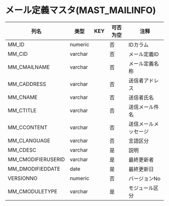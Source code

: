 # メール定義マスタ(MAST_MAILINFO)
| 列名   | 类型   | KEY  | 可否为空 | 注释   |
| ---- | ---- | ---- | ---- | ---- |
|MM_ID|numeric||否|IDカラム|
|MM_CID|varchar||否|メール定義ID|
|MM_CMAILNAME|varchar||否|メール定義名称|
|MM_CADDRESS|varchar||否|送信者アドレス|
|MM_CNAME|varchar||否|送信者氏名|
|MM_CTITLE|varchar||否|送信メール件名|
|MM_CCONTENT|varchar||否|送信メールメッセージ|
|MM_CLANGUAGE|varchar||否|言語区分|
|MM_CDESC|varchar||是|説明|
|MM_CMODIFIERUSERID|varchar||是|最終更新者|
|MM_DMODIFIEDDATE|date||是|最終更新日|
|VERSIONNO|numeric||否|バージョンNo|
|MM_CMODULETYPE|varchar||是|モジュール区分|
